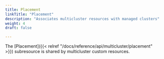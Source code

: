 ```yaml
---
title: Placement
linkTitle: "Placement"
description: "Associates multicluster resources with managed clusters"
weight: 4
draft: false

---
```

The [Placement]({{< relref "/docs/reference/api/multicluster/placement" >}}) subresource is shared by multicluster custom resources.
